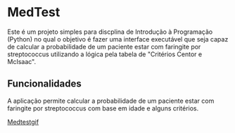 # **MedTest**

Este é um projeto simples para discplina de Introdução à Programação (Python) no qual o objetivo é fazer uma interface executável que seja capaz de calcular a probabilidade de um paciente estar com faringite por streptococcus utilizando a lógica pela tabela de "Critérios Centor e McIsaac".

## **Funcionalidades**

A aplicação permite calcular a probabilidade de um paciente estar com faringite por streptococcus com base em idade e alguns critérios.


[Medtestgif](https://github.com/user-attachments/assets/72f38823-5aa5-4bbb-8a3d-8584d05252b1)
